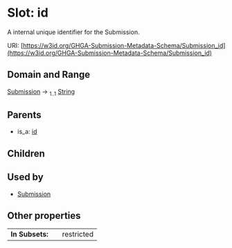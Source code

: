 
# Slot: id


A internal unique identifier for the Submission.

URI: [https://w3id.org/GHGA-Submission-Metadata-Schema/Submission_id](https://w3id.org/GHGA-Submission-Metadata-Schema/Submission_id)


## Domain and Range

[Submission](Submission.md) &#8594;  <sub>1..1</sub> [String](types/String.md)

## Parents

 *  is_a: [id](id.md)

## Children


## Used by

 * [Submission](Submission.md)

## Other properties

|  |  |  |
| --- | --- | --- |
| **In Subsets:** | | restricted |

